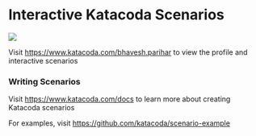 # Interactive Katacoda Scenarios

[![](http://shields.katacoda.com/katacoda/bhavesh.parihar/count.svg)](https://www.katacoda.com/bhavesh.parihar "Get your profile on Katacoda.com")

Visit https://www.katacoda.com/bhavesh.parihar to view the profile and interactive scenarios

### Writing Scenarios
Visit https://www.katacoda.com/docs to learn more about creating Katacoda scenarios

For examples, visit https://github.com/katacoda/scenario-example

